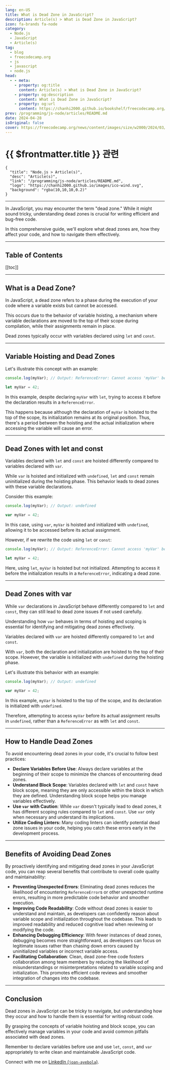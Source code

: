 ```yaml
---
lang: en-US
title: What is Dead Zone in JavaScript?
description: Article(s) > What is Dead Zone in JavaScript?
icon: fa-brands fa-node
category: 
  - Node.js
  - JavaScript
  - Article(s)
tag: 
  - blog
  - freecodecamp.org
  - js
  - javascript
  - node.js
head:
  - - meta:
    - property: og:title
      content: Article(s) > What is Dead Zone in JavaScript?
    - property: og:description
      content: What is Dead Zone in JavaScript?
    - property: og:url
      content: https://chanhi2000.github.io/bookshelf/freecodecamp.org/what-is-dead-zone-in-javascript.html
prev: /programming/js-node/articles/README.md
date: 2024-04-28
isOriginal: false
cover: https://freecodecamp.org/news/content/images/size/w2000/2024/03/Ivory-and-Blue-Lavender-Aesthetic-Photo-Collage-Presentation--3-.png
---
```


# {{ $frontmatter.title }} 관련

```component VPCard
{
  "title": "Node.js > Article(s)",
  "desc": "Article(s)",
  "link": "/programming/js-node/articles/README.md",
  "logo": "https://chanhi2000.github.io/images/ico-wind.svg",
  "background": "rgba(10,10,10,0.2)"
}
```

---

<SiteInfo
  name="What is Dead Zone in JavaScript?"
  desc="In JavaScript, you may encounter the term 'dead zone.'' While it might sound tricky, understanding dead zones is crucial for writing efficient and bug-free code. In this comprehensive guide, we'll explore what dead zones are, how they affect your code, and how to navigate them effectively."
  url="https://freecodecamp.org/news/what-is-dead-zone-in-javascript/"
  logo="https://cdn.freecodecamp.org/universal/favicons/favicon.ico"
  preview="https://freecodecamp.org/news/content/images/size/w2000/2024/03/Ivory-and-Blue-Lavender-Aesthetic-Photo-Collage-Presentation--3-.png"/>

In JavaScript, you may encounter the term "dead zone." While it might sound tricky, understanding dead zones is crucial for writing efficient and bug-free code.

In this comprehensive guide, we'll explore what dead zones are, how they affect your code, and how to navigate them effectively.

---

## Table of Contents

[[toc]]

---

## What is a Dead Zone?

In JavaScript, a dead zone refers to a phase during the execution of your code where a variable exists but cannot be accessed. 

This occurs due to the behavior of variable hoisting, a mechanism where variable declarations are moved to the top of their scope during compilation, while their assignments remain in place. 

Dead zones typically occur with variables declared using `let` and `const`.

---

## Variable Hoisting and Dead Zones

Let's illustrate this concept with an example:

```js
console.log(myVar); // Output: ReferenceError: Cannot access 'myVar' before initialization

let myVar = 42;
```

In this example, despite declaring `myVar` with `let`, trying to access it before the declaration results in a `ReferenceError`. 

This happens because although the declaration of `myVar` is hoisted to the top of the scope, its initialization remains at its original position. Thus, there's a period between the hoisting and the actual initialization where accessing the variable will cause an error.

---

## Dead Zones with let and const

Variables declared with `let` and `const` are hoisted differently compared to variables declared with `var`. 

While `var` is hoisted and initialized with `undefined`, `let` and `const` remain uninitialized during the hoisting phase. This behavior leads to dead zones with these variable declarations.

Consider this example:

```js
console.log(myVar); // Output: undefined

var myVar = 42;
```

In this case, using `var`, `myVar` is hoisted and initialized with `undefined`, allowing it to be accessed before its actual assignment.

However, if we rewrite the code using `let` or `const`:


```js
console.log(myVar); // Output: ReferenceError: Cannot access 'myVar' before initialization

let myVar = 42;
```

Here, using `let`, `myVar` is hoisted but not initialized. Attempting to access it before the initialization results in a `ReferenceError`, indicating a dead zone.

---

## Dead Zones with var

While `var` declarations in JavaScript behave differently compared to `let` and `const`, they can still lead to dead zone issues if not used carefully. 

Understanding how `var` behaves in terms of hoisting and scoping is essential for identifying and mitigating dead zones effectively.

Variables declared with `var` are hoisted differently compared to `let` and `const`.

With `var`, both the declaration and initialization are hoisted to the top of their scope. However, the variable is initialized with `undefined` during the hoisting phase.

Let's illustrate this behavior with an example:


```js
console.log(myVar); // Output: undefined

var myVar = 42;
```

In this example, `myVar` is hoisted to the top of the scope, and its declaration is initialized with `undefined`. 

Therefore, attempting to access `myVar` before its actual assignment results in `undefined`, rather than a `ReferenceError` as with `let` and `const`.

---

## How to Handle Dead Zones

To avoid encountering dead zones in your code, it's crucial to follow best practices:

- **Declare Variables Before Use**: Always declare variables at the beginning of their scope to minimize the chances of encountering dead zones.
- **Understand Block Scope**: Variables declared with `let` and `const` have block scope, meaning they are only accessible within the block in which they are defined. Understanding block scope helps you manage variables effectively.
- **Use `var` with Caution**: While `var` doesn't typically lead to dead zones, it has different scoping rules compared to `let` and `const`. Use `var` only when necessary and understand its implications.
- ****Utilize Coding Linters:**** Many coding linters can identify potential dead zone issues in your code, helping you catch these errors early in the development process.

---

## Benefits of Avoiding Dead Zones

By proactively identifying and mitigating dead zones in your JavaScript code, you can reap several benefits that contribute to overall code quality and maintainability:

- **Preventing Unexpected Errors**: Eliminating dead zones reduces the likelihood of encountering `ReferenceError`s or other unexpected runtime errors, resulting in more predictable code behavior and smoother execution.
- **Improving Code Readability**: Code without dead zones is easier to understand and maintain, as developers can confidently reason about variable scope and initialization throughout the codebase. This leads to improved readability and reduced cognitive load when reviewing or modifying the code.
- **Enhancing Debugging Efficiency**: With fewer instances of dead zones, debugging becomes more straightforward, as developers can focus on legitimate issues rather than chasing down errors caused by uninitialized variables or incorrect variable access.
- **Facilitating Collaboration**: Clean, dead zone-free code fosters collaboration among team members by reducing the likelihood of misunderstandings or misinterpretations related to variable scoping and initialization. This promotes efficient code reviews and smoother integration of changes into the codebase.

---

## Conclusion

Dead zones in JavaScript can be tricky to navigate, but understanding how they occur and how to handle them is essential for writing robust code. 

By grasping the concepts of variable hoisting and block scope, you can effectively manage variables in your code and avoid common pitfalls associated with dead zones. 

Remember to declare variables before use and use `let`, `const`, and `var` appropriately to write clean and maintainable JavaScript code.

Connect with me on [LinkedIn (<VPIcon icon="fa-brands fa-linkedin"/>`joan-ayebola`)](https://linkedin.com/in/joan-ayebola).


